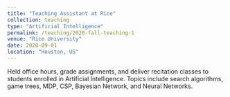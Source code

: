 ```yaml
---
title: "Teaching Assistant at Rice"
collection: teaching
type: "Artificial Intelligence"
permalink: /teaching/2020-fall-teaching-1
venue: "Rice University"
date: 2020-09-01
location: "Houston, US"
---
```


Held office hours, grade assignments, and deliver recitation classes to students enrolled in Artificial Intelligence.
Topics include search algorithms, game trees, MDP, CSP, Bayesian Network, and Neural Networks.